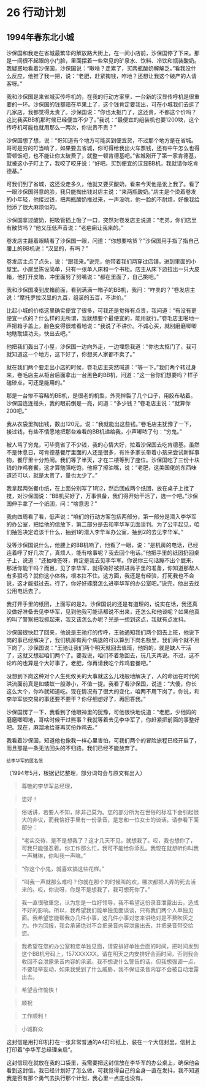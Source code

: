 # 26 行动计划


## 1994年春东北小城

沙保国和我走在省城最繁华的解放路大街上，在一间小店前，沙保国停了下来。那是一间很不起眼的小门脸，里面摆着一些常见的矿泉水、饮料、冷饮和瓶装酸奶。我疑惑地看着沙保国，沙保国说：“瞅啥？走累了，买两瓶酸奶解解乏。”看我没什么反应，他推了我一把，说：“老肥，赶紧掏钱，咋地？还想让我这个破产的人请客呀。”

我和沙保国是来省城买传呼机的，在我的行动方案里，一台新的汉显传呼机是很重要的一环。沙保国的钱都赔在苹果上了，这个钱肯定要我出，可在小城我们去逛了几家店，我都觉得太贵了。沙保国说：“你也太抠门了，这还贵，不都这个价吗？这比我买BB机那时候已经便宜不少了。”我说：“最便宜的组装机也要1200块，这个传呼机可能也就用那么一两次，你说贵不贵？”

沙保国想了想，说：“哥知道有个地方可能买到便宜货，不过那个地方是在省城。哥可是穷的叮当响了，如果要去省城，你可得给我出火车票钱，还有中午怎么也得管顿饭吧，也不能让你太破费了，就整一顿肯德基吧。”省城刚开了第一家肯德基，就被这小子盯上了，我咬了咬牙说：“好吧。买到便宜的汉显BB机，我就请你吃肯德基。”

可我们到了省城，这还没走多久，他就又要买酸奶，看来今天他是讹上我了。看了一眼沙保国得意的脸，我只能掏出钱对店主说：“来两瓶酸奶。”店主是个烫着卷发的小年轻，他接过钱，把两瓶酸奶推过来，一声没吭，他一脸的不耐烦，好像我给他添了很大麻烦似的。

沙保国拿过酸奶，把吸管插上吸了一口，突然对卷发店主说道：“老弟，你们店里有散货吗？”他又压低声音说：“老疤瘌让我来的。”

卷发店主翻着眼睛看了沙保国一眼，问道：“你想要啥货？”沙保国用手指了指自己腰上的BB机说：“汉显的，有吗？”

卷发店主点了点头，说：“跟我来。”说完，他带着我们两穿过店铺，进到里面的小屋里。小屋里陈设简单，只有一张单人床和一个书柜。店主从床下边拉出一只大皮箱，他打开皮箱，冲里面努了努嘴说：“都在里面了，自己挑吧。”

我和沙保国凑到皮箱前面，看到满满一箱子的BB机，我问：“咋卖的？”卷发店主说：“摩托罗拉汉显的九百，组装的五百，不讲价。”

比起小城的价格这里确实便宜了很多，可我还是觉得有点贵，我问道：“有没有更便宜一点的？什么样的无所谓，我就想要个最便宜的，能用就行。”卷毛店主啪地一声把箱子盖上，脸色变得很难看地说：“我说了不讲价。不诚心买，就别磨磨唧唧地瞎耽误功夫，快出去吧。”

他把我们轰出了小屋，沙保国一边向外走，一边埋怨我道：“你也太抠门了，我可就知道这一个地方，这下好了，你想买人家都不卖了。”

就在我们两个要走出小店的时候，卷毛店主突然喊道：“等一下。”我们两个转过身来，卷毛店主从柜台后面拿出一台黑色的BB机，问道：“这一台你们想要吗？样子磕碜点，可还是能用的。”

那是一台惨不容睹的BB机，是很老的机型，外壳摔裂了几个口子，用胶布粘着。沙保国连连摇头，我的眼前倒是一亮，问道：“多少钱？”卷毛店主说：“就算你200吧。”

我从衣袋里掏出钱，数出120元，说：“我就能出这些钱。”卷毛店主犹豫了一下，接过钱，有些不情愿地把那台难看的BB机递给我，小声嘟哝了句：“穷鬼。”

被人骂了穷鬼，可毕竟省了不少钱，我的心情大好，拉着沙保国去吃肯德基。虽然不是休息日，可肯德基餐厅里面的人还是很多，有许多家长带着小孩来尝试新鲜事物，餐厅里十分热闹。我们等了半天，才在二楼等到了座位。沙保国吃了三份十块钱的炸鸡套餐，这才算勉强吃饱，他擦了擦油嘴，说：“老肥，这美国佬的东西味道还可以，就是太贵了，量也太少了。”

我拿起两张餐巾纸，在上面分别写了1和2，然后团成两个纸团，放在桌子上搅了搅，对沙保国说：“BB机买好了，万事俱备，我们得开始干活了，选一个吧。”沙保国伸手拿了一个纸团，问：“啥意思？”

我向四周看了看，低声说：“咱们的行动方案包括两部分，第一部分是潜入李华军的办公室，把给他的信放下，第二部分是去和李华军见面谈判。为了公平起见，咱们抽签决定谁该干什么，抽到1的潜入李华军办公室，抽到2的去见李华军。”

没等沙保国说什么，他腰上的BB机响了，他看了一眼，说：“是机房的电话，已经连着呼了好几次了，真烦人，能有啥事呢？我去回个电话。”他把手里的纸团扔回桌子上，说道：“还抽啥签呀，肯定是我去见李华军。你说你三句话蹦不出个屁来，那活你能干吗？而且，见了李华军，就得做好被抓进局子里的准备，你知道那帮人有多狠吗？就你这小体格，根本扛不住。这方面，我还是有经验，打死我也不会说，这才能挺过去。行了，你好好琢磨怎么进李华军的办公室吧。”说完，他出去找公用电话去了。

我打开手里的纸团，上面写的是2。沙保国说的还是有道理的，说实在话，我还真没做好准备去见李华军，见到他我可能话都说不出来，还怎么和他谈呢？如果他真的叫了警察把我抓起来，我又该怎么办呢？光是一想到这点，我就有点发抖。

沙保国很快赶了回来，他说是王驰打的传呼，王驰通知我们两个回去上班，他说下岗的事已经解决了，我们机房有两个病退的可以算到下岗名额里，我们两个就不用下岗了。沙保国说：“王驰让我们两个明天就回去值班，他妈的，就是缺人干活了，这就又想起咱们两个了。要我说，咱们不着急回去，玩几天再说。不过，这不论咋的也算是个大好事了，老肥，你再请我吃个炸鸡套餐吧。”

没想到下岗这种对个人生死攸关的大事就这么儿戏般地解决了，人的命运在时代的洪流面前真是如蝼蚁一般渺小，不值一提。我看了看沙保国，说道：“大傻，你长这么大个，你咋就知道吃。现在情况有了很大的变化，咱两不用下岗了，你说，和李华军谈交易的事还要不要干？你仔细想好了，再回答我。”

沙保国愣了一下，我看到了他眼神里的犹豫，可他很快地说道：“老肥，少他妈的磨磨唧唧地，哥啥时候干过熊事？我就等着去见李华军了，你赶紧把前面的事整好吧。现在，麻溜地给哥再买份炸鸡去。”

我看着沙保国，知道他也像我一样心里害怕，可我们两个的冒险旅程已经开启了，而且那是一条无法回头的不归路，我们已经不能放弃了。

    给李华军的匿名信

（1994年5月，根据记忆整理，部分词句会与原文有出入）

> 尊敬的李华军总经理，

> 您好！

> 俗话讲，若要人不知，除非己莫为。您的部分所为在世俗的标准下会引起很大的非议，而我恰好手里有一份录音，是您和一位女士的谈话。请参看下面部分：

> “老实交待，是不是想我了？这才几天不见，就想我了。哎，我也想你了，可我只能强忍着。你工作那么忙，我可不能给你添乱。我现在就想听你叫我一声琳琳，你叫我一声嘛。”

> “你这个小鬼，就喜欢搞这些花样。”

> “叫我一声就那么难吗？你就在那个的时候叫的欢，哪次都把人弄的死去活来的。哎，你说呀，你是不是想我了，我可想死你了。”

> 我一直很敬重您，认为您是一位好领导，我不希望这份录音泄露出去，造成不好的影响。所以，我希望我们能单独见面谈谈，只有我们两个人单独见面。我希望您能帮我办几件小事，这几件小事对您来讲绝对是不费吹灰之力。作为回报，我会承诺绝对不会把录音内容泄露出去，并把录音带交给您。

> 我希望在您的办公室和您单独见面，请安排好单独会面的时间，把时间发到这个BB机号码上，157XXXXXX。请在明天之内安排好会面时间，否则我会收回不会泄露录音内容的承诺。我不想说什么警告的话，但我想强调一点，不要轻举妄动，如果我受到了什么威胁，我不保证录音内容不会被自动泄露出去。

> 希望合作愉快！

> 顺祝

> 工作顺利！

> 小城群众

这封信是用打印机打在一张非常普通的A4打印纸上，装在一个大信封里，信封上打印着“李华军总经理亲启”。

这封信现在就放在我的口袋里，我需要把这封信放在李华军的办公桌上，确保他会看到这封信。我已经计划好了怎么做，可我觉得自己的全身一直在发抖，我不知道我是否有那个勇气去执行那个计划，我心里一点底也没有。
